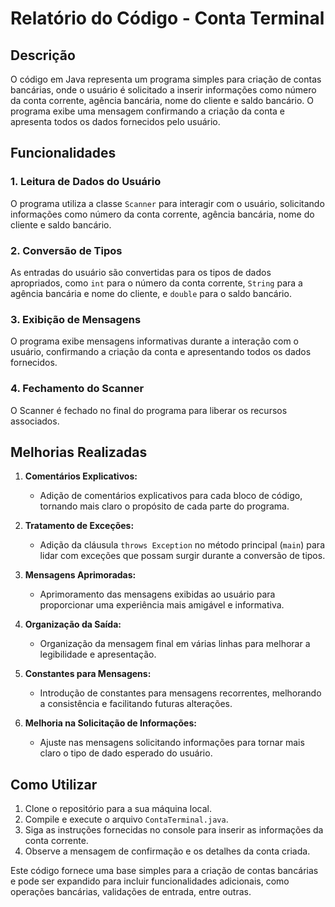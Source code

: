 # Relatório do Código - Conta Terminal

## Descrição
O código em Java representa um programa simples para criação de contas bancárias, onde o usuário é solicitado a inserir informações como número da conta corrente, agência bancária, nome do cliente e saldo bancário. O programa exibe uma mensagem confirmando a criação da conta e apresenta todos os dados fornecidos pelo usuário.

## Funcionalidades

### 1. Leitura de Dados do Usuário
O programa utiliza a classe `Scanner` para interagir com o usuário, solicitando informações como número da conta corrente, agência bancária, nome do cliente e saldo bancário.

### 2. Conversão de Tipos
As entradas do usuário são convertidas para os tipos de dados apropriados, como `int` para o número da conta corrente, `String` para a agência bancária e nome do cliente, e `double` para o saldo bancário.

### 3. Exibição de Mensagens
O programa exibe mensagens informativas durante a interação com o usuário, confirmando a criação da conta e apresentando todos os dados fornecidos.

### 4. Fechamento do Scanner
O Scanner é fechado no final do programa para liberar os recursos associados.

## Melhorias Realizadas

1. **Comentários Explicativos:**
   - Adição de comentários explicativos para cada bloco de código, tornando mais claro o propósito de cada parte do programa.

2. **Tratamento de Exceções:**
   - Adição da cláusula `throws Exception` no método principal (`main`) para lidar com exceções que possam surgir durante a conversão de tipos.

3. **Mensagens Aprimoradas:**
   - Aprimoramento das mensagens exibidas ao usuário para proporcionar uma experiência mais amigável e informativa.

4. **Organização da Saída:**
   - Organização da mensagem final em várias linhas para melhorar a legibilidade e apresentação.

5. **Constantes para Mensagens:**
   - Introdução de constantes para mensagens recorrentes, melhorando a consistência e facilitando futuras alterações.

6. **Melhoria na Solicitação de Informações:**
   - Ajuste nas mensagens solicitando informações para tornar mais claro o tipo de dado esperado do usuário.

## Como Utilizar

1. Clone o repositório para a sua máquina local.
2. Compile e execute o arquivo `ContaTerminal.java`.
3. Siga as instruções fornecidas no console para inserir as informações da conta corrente.
4. Observe a mensagem de confirmação e os detalhes da conta criada.

Este código fornece uma base simples para a criação de contas bancárias e pode ser expandido para incluir funcionalidades adicionais, como operações bancárias, validações de entrada, entre outras.